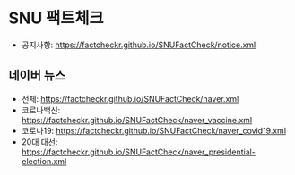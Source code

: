 # SNU 팩트체크
- 공지사항: https://factcheckr.github.io/SNUFactCheck/notice.xml

## 네이버 뉴스
- 전체: https://factcheckr.github.io/SNUFactCheck/naver.xml
- 코로나백신: https://factcheckr.github.io/SNUFactCheck/naver_vaccine.xml
- 코로나19: https://factcheckr.github.io/SNUFactCheck/naver_covid19.xml
- 20대 대선: https://factcheckr.github.io/SNUFactCheck/naver_presidential-election.xml
